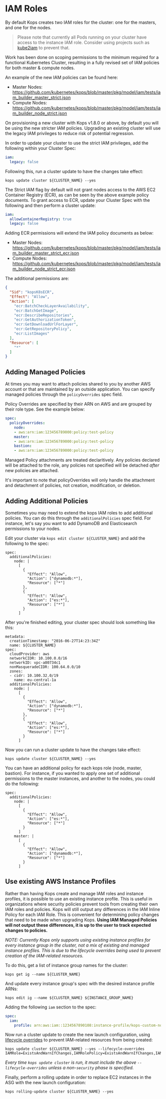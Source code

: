 # IAM Roles

By default Kops creates two IAM roles for the cluster: one for the masters, and one for the nodes.

> Please note that currently all Pods running on your cluster have access to the instance IAM role.
> Consider using projects such as [kube2iam](https://github.com/jtblin/kube2iam) to prevent that.

Work has been done on scoping permissions to the minimum required for a functional Kubernetes Cluster, resulting in a fully revised set of IAM policies for both master & compute nodes.

An example of the new IAM policies can be found here:
- Master Nodes: https://github.com/kubernetes/kops/blob/master/pkg/model/iam/tests/iam_builder_master_strict.json
- Compute Nodes: https://github.com/kubernetes/kops/blob/master/pkg/model/iam/tests/iam_builder_node_strict.json

On provisioning a new cluster with Kops v1.8.0 or above, by default you will be using the new stricter IAM policies. Upgrading an existing cluster will use the legacy IAM privileges to reduce risk of potential regression.

In order to update your cluster to use the strict IAM privileges, add the following within your Cluster Spec:
```yaml
iam:
  legacy: false
```

Following this, run a cluster update to have the changes take effect:

```
kops update cluster ${CLUSTER_NAME} --yes
```

The Strict IAM flag by default will not grant nodes access to the AWS EC2 Container Registry (ECR), as can be seen by the above example policy documents. To grant access to ECR, update your Cluster Spec with the following and then perform a cluster update:
```yaml
iam:
  allowContainerRegistry: true
  legacy: false
```

Adding ECR permissions will extend the IAM policy documents as below:
- Master Nodes: https://github.com/kubernetes/kops/blob/master/pkg/model/iam/tests/iam_builder_master_strict_ecr.json
- Compute Nodes: https://github.com/kubernetes/kops/blob/master/pkg/model/iam/tests/iam_builder_node_strict_ecr.json

The additional permissions are:
```json
{
  "Sid": "kopsK8sECR",
  "Effect": "Allow",
  "Action": [
    "ecr:BatchCheckLayerAvailability",
    "ecr:BatchGetImage",
    "ecr:DescribeRepositories",
    "ecr:GetAuthorizationToken",
    "ecr:GetDownloadUrlForLayer",
    "ecr:GetRepositoryPolicy",
    "ecr:ListImages"
  ],
  "Resource": [
    "*"
  ]
}
```

## Adding Managed Policies

At times you may want to attach policies shared to you by another AWS account or that are maintained by an outside application. You can specify managed policies through the `policyOverrides` spec field.

Policy Overrides are specified by their ARN on AWS and are grouped by their role type. See the example below:

```yaml
spec:
  policyOverrides:
    node:
    - aws:arn:iam:123456789000:policy:test-policy
    master:
    - aws:arn:iam:123456789000:policy:test-policy
    bastion:
    - aws:arn:iam:123456789000:policy:test-policy
```

Managed Policy attachments are treated declaritively. Any policies declared will be attached to the role, any policies not specified will be detached _after_ new policies are attached.

It's important to note that policyOverrides will only handle the attachment and detachment of policies, not creation, modification, or deletion.

## Adding Additional Policies

Sometimes you may need to extend the kops IAM roles to add additional policies. You can do this
through the `additionalPolicies` spec field. For instance, let's say you want
to add DynamoDB and Elasticsearch permissions to your nodes.

Edit your cluster via `kops edit cluster ${CLUSTER_NAME}` and add the following to the spec:

```
spec:
  additionalPolicies:
    node: |
      [
        {
          "Effect": "Allow",
          "Action": ["dynamodb:*"],
          "Resource": ["*"]
        },
        {
          "Effect": "Allow",
          "Action": ["es:*"],
          "Resource": ["*"]
        }
      ]
```

After you're finished editing, your cluster spec should look something like this:

```
metadata:
  creationTimestamp: "2016-06-27T14:23:34Z"
  name: ${CLUSTER_NAME}
spec:
  cloudProvider: aws
  networkCIDR: 10.100.0.0/16
  networkID: vpc-a80734c1
  nonMasqueradeCIDR: 100.64.0.0/10
  zones:
  - cidr: 10.100.32.0/19
    name: eu-central-1a
  additionalPolicies:
    node: |
      [
        {
          "Effect": "Allow",
          "Action": ["dynamodb:*"],
          "Resource": ["*"]
        },
        {
          "Effect": "Allow",
          "Action": ["es:*"],
          "Resource": ["*"]
        }
      ]
```

Now you can run a cluster update to have the changes take effect:

```
kops update cluster ${CLUSTER_NAME} --yes
```

You can have an additional policy for each kops role (node, master, bastion). For instance, if you wanted to apply one set of additional permissions to the master instances, and another to the nodes, you could do the following:

```
spec:
  additionalPolicies:
    node: |
      [
        {
          "Effect": "Allow",
          "Action": ["es:*"],
          "Resource": ["*"]
        }
      ]
    master: |
      [
        {
          "Effect": "Allow",
          "Action": ["dynamodb:*"],
          "Resource": ["*"]
        }
      ]
```

## Use existing AWS Instance Profiles

Rather than having Kops create and manage IAM roles and instance profiles, it is possible to use an existing instance profile. This is useful in organizations where security policies prevent tools from creating their own IAM roles and policies.
Kops will still output any differences in the IAM Inline Policy for each IAM Role.
This is convenient for determining policy changes that need to be made when upgrading Kops.
**Using IAM Managed Policies will not output these differences, it is up to the user to track expected changes to policies.**

*NOTE: Currently Kops only supports using existing instance profiles for every instance group in the cluster, not a mix of existing and managed instance profiles.
This is due to the lifecycle overrides being used to prevent creation of the IAM-related resources.*

To do this, get a list of instance group names for the cluster:

```
kops get ig --name ${CLUSTER_NAME}
```

And update every instance group's spec with the desired instance profile ARNs:

```
kops edit ig --name ${CLUSTER_NAME} ${INSTANCE_GROUP_NAME}
```

Adding the following `iam` section to the spec:

```yaml
spec:
  iam:
    profile: arn:aws:iam::1234567890108:instance-profile/kops-custom-node-role
```

Now run a cluster update to create the new launch configuration, using [lifecycle overrides](./cli/kops_update_cluster.md#options) to prevent IAM-related resources from being created:

```
kops update cluster ${CLUSTER_NAME} --yes --lifecycle-overrides IAMRole=ExistsAndWarnIfChanges,IAMRolePolicy=ExistsAndWarnIfChanges,IAMInstanceProfileRole=ExistsAndWarnIfChanges
```

*Every time `kops update cluster` is run, it must include the above `--lifecycle-overrides` unless a non-`security` phase is specified.*

Finally, perform a rolling update in order to replace EC2 instances in the ASG with the new launch configuration:

```
kops rolling-update cluster ${CLUSTER_NAME} --yes
```
